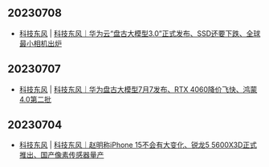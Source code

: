 ## 20230708
- [科技东风](https://m.smzdm.com/tag/tn0400v/) | [科技东风｜华为云“盘古大模型3.0”正式发布、SSD还要下跌、全球最小相机出炉](https://post.m.smzdm.com/p/akk768k8/)

## 20230707
- [科技东风](https://m.smzdm.com/tag/tn0400v/) | [科技东风｜华为盘古大模型7月7发布、RTX 4060降价飞快、鸿蒙4.0第二批](https://post.m.smzdm.com/p/arq7xvqz/)

## 20230704
- [科技东风](https://m.smzdm.com/tag/tn0400v/) | [科技东风｜赵明称iPhone 15不会有大变化、锐龙5 5600X3D正式推出、国产像素传感器量产](https://post.m.smzdm.com/p/a60nrlxe/)

